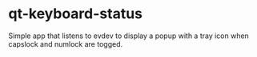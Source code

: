 # qt-keyboard-status
Simple app that listens to evdev to display a popup with a tray icon when capslock and numlock are togged.
